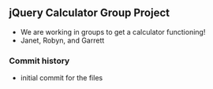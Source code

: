 ## jQuery Calculator Group Project
* We are working in groups to get a calculator functioning!
* Janet, Robyn, and Garrett
### Commit history
* initial commit for the files